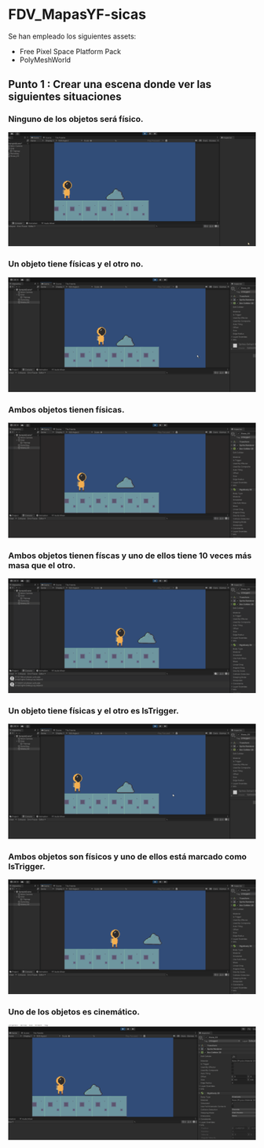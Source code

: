 # FDV_MapasYF-sicas

Se han empleado los siguientes assets:
 - Free Pixel Space Platform Pack
 - PolyMeshWorld

## Punto 1 : Crear una escena donde ver las siguientes situaciones

### Ninguno de los objetos será físico.
![Gif1](gifs/1NoFisicas.gif)
### Un objeto tiene físicas y el otro no.
![Gif2](gifs/2UnoConFisicas.gif)
### Ambos objetos tienen físicas.
![Gif3](gifs/3AmbosFisicas.gif)
### Ambos objetos tienen físcas y uno de ellos tiene 10 veces más masa que el otro.
![Gif4](gifs/4MasMasa.gif)
### Un objeto tiene físicas y el otro es IsTrigger.
![Gif5](gifs/6UnoFisicasOtroTrigger.gif)
### Ambos objetos son físicos y uno de ellos está marcado como IsTrigger.
![Gif6](gifs/5UnoEsTriggerAmbosFisicas.gif)
### Uno de los objetos es cinemático.
![Gif7](gifs/7Kinematico.gif)
